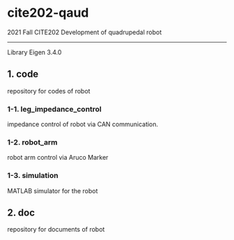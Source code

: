 # cite202-qaud

2021 Fall CITE202 Development of quadrupedal robot

---

Library
Eigen 3.4.0

## 1. code

repository for codes of robot

### 1-1. leg_impedance_control

impedance control of robot via CAN communication.

### 1-2. robot_arm

robot arm control via Aruco Marker

### 1-3. simulation

MATLAB simulator for the robot

## 2. doc

repository for documents of robot